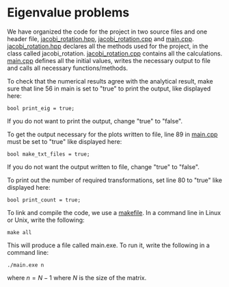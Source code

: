 # Eigenvalue problems

We have organized the code for the project in two source files and one header file, [jacobi_rotation.hpp](https://github.com/mariaoftedahl/FYS3150/blob/main/Project_2/jacobi_rotation.hpp), [jacobi_rotation.cpp](https://github.com/mariaoftedahl/FYS3150/blob/main/Project_2/jacobi_rotation.cpp) and 
[main.cpp](https://github.com/mariaoftedahl/FYS3150/blob/main/Project_2/main.cpp). 
[jacobi_rotation.hpp](https://github.com/mariaoftedahl/FYS3150/blob/main/Project_2/jacobi_rotation.hpp) declares all the methods used for the project, in the class called jacobi_rotation. 
[jacobi_rotation.cpp](https://github.com/mariaoftedahl/FYS3150/blob/main/Project_2/jacobi_rotation.cpp) contains all the calculations. [main.cpp](https://github.com/mariaoftedahl/FYS3150/blob/main/Project_2/main.cpp) defines all the initial values, writes the necessary output to file and calls all necessary functions/methods.

To check that the numerical results agree with the analytical result, make sure that line 56 in main is set to "true" to print the output, like displayed here:

    bool print_eig = true;

If you do not want to print the output, change "true" to "false".

To get the output necessary for the plots written to file, line 89 in [main.cpp](https://github.com/mariaoftedahl/FYS3150/blob/main/Project_2/main.cpp) must be set to "true" like displayed here:

    bool make_txt_files = true;

If you do not want the output written to file, change "true" to "false".

To print out the number of required transformations, set line 80 to "true" like displayed here:

    bool print_count = true;


To link and compile the code, we use a [makefile](https://github.com/mariaoftedahl/FYS3150/blob/main/Project_2/makefile). In a command line in Linux or Unix, write the following:

    make all

This will produce a file called main.exe. To run it, write the following in a command line:

    ./main.exe n
    
where $n=N-1$ where $N$ is the size of the matrix.
